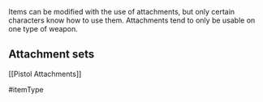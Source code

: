 Items can be modified with the use of attachments, but only certain characters know how to use them. Attachments tend to only be usable on one type of weapon.

## Attachment sets
[[Pistol Attachments]]

#itemType 